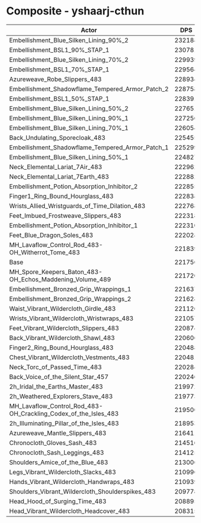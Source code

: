 # Composite - yshaarj-cthun
| Actor | DPS | Increase |
|---|:---:|:---:|
|Embellishment_Blue_Silken_Lining_90%_2|232188|4.70%|
|Embellishment_BSL1_90%_STAP_1|230781|4.07%|
|Embellishment_Blue_Silken_Lining_70%_2|229939|3.69%|
|Embellishment_BSL1_70%_STAP_1|229564|3.52%|
|Azureweave_Robe_Slippers_483|228934|3.24%|
|Embellishment_Shadowflame_Tempered_Armor_Patch_2|228758|3.16%|
|Embellishment_BSL1_50%_STAP_1|228391|2.99%|
|Embellishment_Blue_Silken_Lining_50%_2|227651|2.66%|
|Embellishment_Blue_Silken_Lining_90%_1|227256|2.48%|
|Embellishment_Blue_Silken_Lining_70%_1|226054|1.94%|
|Back_Undulating_Sporecloak_483|225455|1.67%|
|Embellishment_Shadowflame_Tempered_Armor_Patch_1|225299|1.60%|
|Embellishment_Blue_Silken_Lining_50%_1|224827|1.39%|
|Neck_Elemental_Lariat_7Air_483|222962|0.54%|
|Neck_Elemental_Lariat_7Earth_483|222882|0.51%|
|Embellishment_Potion_Absorption_Inhibitor_2|222855|0.50%|
|Finger1_Ring_Bound_Hourglass_483|222838|0.49%|
|Wrists_Allied_Wristguards_of_Time_Dilation_483|222768|0.46%|
|Feet_Imbued_Frostweave_Slippers_483|222318|0.25%|
|Embellishment_Potion_Absorption_Inhibitor_1|222310|0.25%|
|Feet_Blue_Dragon_Soles_483|222028|0.12%|
|MH_Lavaflow_Control_Rod_483-OH_Witherrot_Tome_483|221839|0.04%|
|Base|221756|0.00%|
|MH_Spore_Keepers_Baton_483-OH_Echos_Maddening_Volume_489|221720|-0.02%|
|Embellishment_Bronzed_Grip_Wrappings_1|221637|-0.05%|
|Embellishment_Bronzed_Grip_Wrappings_2|221628|-0.06%|
|Waist_Vibrant_Wildercloth_Girdle_483|221126|-0.28%|
|Wrists_Vibrant_Wildercloth_Wristwraps_483|221057|-0.31%|
|Feet_Vibrant_Wildercloth_Slippers_483|220874|-0.40%|
|Back_Vibrant_Wildercloth_Shawl_483|220606|-0.52%|
|Finger2_Ring_Bound_Hourglass_483|220488|-0.57%|
|Chest_Vibrant_Wildercloth_Vestments_483|220481|-0.57%|
|Neck_Torc_of_Passed_Time_483|220284|-0.66%|
|Back_Voice_of_the_Silent_Star_457|220246|-0.68%|
|2h_Iridal_the_Earths_Master_483|219972|-0.80%|
|2h_Weathered_Explorers_Stave_483|219773|-0.89%|
|MH_Lavaflow_Control_Rod_483-OH_Crackling_Codex_of_the_Isles_483|219500|-1.02%|
|2h_Illuminating_Pillar_of_the_Isles_483|218953|-1.26%|
|Azureweave_Mantle_Slippers_483|216411|-2.41%|
|Chronocloth_Gloves_Sash_483|214516|-3.26%|
|Chronocloth_Sash_Leggings_483|214125|-3.44%|
|Shoulders_Amice_of_the_Blue_483|213006|-3.95%|
|Legs_Vibrant_Wildercloth_Slacks_483|210996|-4.85%|
|Hands_Vibrant_Wildercloth_Handwraps_483|210939|-4.88%|
|Shoulders_Vibrant_Wildercloth_Shoulderspikes_483|209778|-5.40%|
|Head_Hood_of_Surging_Time_483|208895|-5.80%|
|Head_Vibrant_Wildercloth_Headcover_483|208315|-6.06%|
